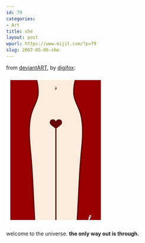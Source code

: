 ```yaml
---
id: 79
categories:
- Art
title: she
layout: post
wpurl: https://www.mijit.com/?p=79
slug: 2007-05-06-she
---
```

from <a href="https://www.deviantart.com/print/22971/">deviantART</a>, by <a href="https://digifox.deviantart.com/store/">digifox</a>:

<a href='https://www.mijit.com/2007/05/06/deviantart-shop-art-she-colour/she/' rel='attachment wp-att-78' title='she'><img src='/images/2007/05/e8c24a0fab287b59.jpg' alt='she' /></a>

welcome to the universe. <strong>the only way out is through.</strong>

